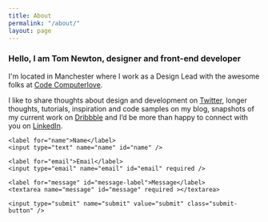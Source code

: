```yaml
---
title: About
permalink: "/about/"
layout: page
---
```


### Hello, I am Tom Newton, designer and front-end developer 

I'm located in Manchester where I work as a Design Lead with the awesome folks at [Code Computerlove](https://www.codecomputerlove.com/).

I like to share thoughts about design and development on [Twitter](https://twitter.com/iamtomnewton), longer thoughts, tutorials, inspiration and code samples on my blog, snapshots of my current work on [Dribbble](https://dribbble.com/iamtomnewton) and I’d be more than happy to connect with you on [LinkedIn](https://uk.linkedin.com/in/tom-newton-089b9970).

<div class="contact">
  <form method="post" class="form" id="contactForm" action="https://formspree.io/hello@iamtomnewton.com">
    <div class="status"></div>

    <label for="name">Name</label>
    <input type="text" name="name" id="name" />

    <label for="email">Email</label>
    <input type="email" name="email" id="email" required />

    <label for="message" id="message-label">Message</label>
    <textarea name="message" id="message" required ></textarea>

    <input type="submit" name="submit" value="submit" class="submit-button" />
  </form>

</div> <!-- close contact -->

